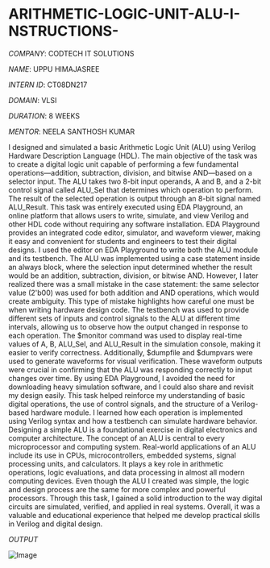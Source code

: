 # ARITHMETIC-LOGIC-UNIT-ALU-I-NSTRUCTIONS-

*COMPANY*: CODTECH IT SOLUTIONS

*NAME*: UPPU HIMAJASREE

*INTERN ID*: CT08DN217

*DOMAIN*: VLSI

*DURATION*: 8 WEEKS

*MENTOR*: NEELA SANTHOSH KUMAR

I designed and simulated a basic Arithmetic Logic Unit (ALU) using Verilog Hardware Description Language (HDL). The main objective of the task was to create a digital logic unit capable of performing a few fundamental operations—addition, subtraction, division, and bitwise AND—based on a selector input. The ALU takes two 8-bit input operands, A and B, and a 2-bit control signal called ALU_Sel that determines which operation to perform. The result of the selected operation is output through an 8-bit signal named ALU_Result. This task was entirely executed using EDA Playground, an online platform that allows users to write, simulate, and view Verilog and other HDL code without requiring any software installation. EDA Playground provides an integrated code editor, simulator, and waveform viewer, making it easy and convenient for students and engineers to test their digital designs. I used the editor on EDA Playground to write both the ALU module and its testbench. The ALU was implemented using a case statement inside an always block, where the selection input determined whether the result would be an addition, subtraction, division, or bitwise AND. However, I later realized there was a small mistake in the case statement: the same selector value (2'b00) was used for both addition and AND operations, which would create ambiguity. This type of mistake highlights how careful one must be when writing hardware design code. The testbench was used to provide different sets of inputs and control signals to the ALU at different time intervals, allowing us to observe how the output changed in response to each operation. The $monitor command was used to display real-time values of A, B, ALU_Sel, and ALU_Result in the simulation console, making it easier to verify correctness. Additionally, $dumpfile and $dumpvars were used to generate waveforms for visual verification. These waveform outputs were crucial in confirming that the ALU was responding correctly to input changes over time. By using EDA Playground, I avoided the need for downloading heavy simulation software, and I could also share and revisit my design easily. This task helped reinforce my understanding of basic digital operations, the use of control signals, and the structure of a Verilog-based hardware module. I learned how each operation is implemented using Verilog syntax and how a testbench can simulate hardware behavior. Designing a simple ALU is a foundational exercise in digital electronics and computer architecture. The concept of an ALU is central to every microprocessor and computing system. Real-world applications of an ALU include its use in CPUs, microcontrollers, embedded systems, signal processing units, and calculators. It plays a key role in arithmetic operations, logic evaluations, and data processing in almost all modern computing devices. Even though the ALU I created was simple, the logic and design process are the same for more complex and powerful processors. Through this task, I gained a solid introduction to the way digital circuits are simulated, verified, and applied in real systems. Overall, it was a valuable and educational experience that helped me develop practical skills in Verilog and digital design.

*OUTPUT*

![Image](https://github.com/user-attachments/assets/b23bd49f-7349-4808-afcc-89c47342377f)

